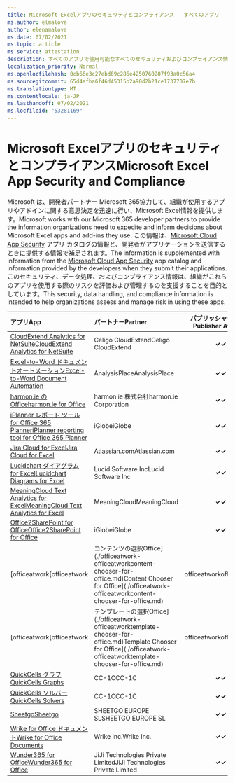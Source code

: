 ```yaml
---
title: Microsoft Excelアプリのセキュリティとコンプライアンス - すべてのアプリ
ms.author: elmalova
author: elenamalova
ms.date: 07/02/2021
ms.topic: article
ms.service: attestation
description: すべてのアプリで使用可能なすべてのセキュリティおよびコンプライアンス情報Microsoft Excel。
localization_priority: Normal
ms.openlocfilehash: 0cb66e3c27ebd69c286e4250760207f93a0c56a4
ms.sourcegitcommit: 65d4afba6f46d45315b2a90d2b21ce1737707e7b
ms.translationtype: MT
ms.contentlocale: ja-JP
ms.lasthandoff: 07/02/2021
ms.locfileid: "53281169"
---
```

# <a name="microsoft-excel-app-security-and-compliance"></a><span data-ttu-id="285e4-103">Microsoft Excelアプリのセキュリティとコンプライアンス</span><span class="sxs-lookup"><span data-stu-id="285e4-103">Microsoft Excel App Security and Compliance</span></span>

<span data-ttu-id="285e4-104">Microsoft は、開発者パートナー Microsoft 365協力して、組織が使用するアプリやアドインに関する意思決定を迅速に行い、Microsoft Excel情報を提供します。</span><span class="sxs-lookup"><span data-stu-id="285e4-104">Microsoft works with our Microsoft 365 developer partners to provide the information organizations need to expedite and inform decisions about Microsoft Excel apps and add-ins they use.</span></span> <span data-ttu-id="285e4-105">この情報は、[Microsoft Cloud App Security](https://www.microsoft.com/en-us/enterprise-mobility-security/cloud-app-security) アプリ カタログの情報と、開発者がアプリケーションを送信するときに提供する情報で補足されます。</span><span class="sxs-lookup"><span data-stu-id="285e4-105">The information is supplemented with information from the [Microsoft Cloud App Security](https://www.microsoft.com/en-us/enterprise-mobility-security/cloud-app-security) app catalog and information provided by the developers when they submit their applications.</span></span> <span data-ttu-id="285e4-106">このセキュリティ、データ処理、およびコンプライアンス情報は、組織がこれらのアプリを使用する際のリスクを評価および管理するのを支援することを目的としています。</span><span class="sxs-lookup"><span data-stu-id="285e4-106">This security, data handling, and compliance information is intended to help organizations assess and manage risk in using these apps.</span></span>

| <span data-ttu-id="285e4-107">**アプリ**</span><span class="sxs-lookup"><span data-stu-id="285e4-107">**App**</span></span> | <span data-ttu-id="285e4-108">**パートナー**</span><span class="sxs-lookup"><span data-stu-id="285e4-108">**Partner**</span></span> | <span data-ttu-id="285e4-109">**パブリッシャーの証明**</span><span class="sxs-lookup"><span data-stu-id="285e4-109">**Publisher Attested**</span></span> | <span data-ttu-id="285e4-110">**認定**</span><span class="sxs-lookup"><span data-stu-id="285e4-110">**Certified**</span></span> |
|:--------|:------------|:----------------------:|:-------------:|
| [<span data-ttu-id="285e4-111">CloudExtend Analytics for NetSuite</span><span class="sxs-lookup"><span data-stu-id="285e4-111">CloudExtend Analytics for NetSuite</span></span>](./celigo-cloudextend-analytics-for-netsuite.md) | <span data-ttu-id="285e4-112">Celigo CloudExtend</span><span class="sxs-lookup"><span data-stu-id="285e4-112">Celigo CloudExtend</span></span> | <span data-ttu-id="285e4-113">**✓**</span><span class="sxs-lookup"><span data-stu-id="285e4-113">**✓**</span></span> |  |
| [<span data-ttu-id="285e4-114">Excel-to-Word ドキュメントオートメーション</span><span class="sxs-lookup"><span data-stu-id="285e4-114">Excel-to-Word Document Automation</span></span>](./analysisplace-excel-to-word-document-automation.md) | <span data-ttu-id="285e4-115">AnalysisPlace</span><span class="sxs-lookup"><span data-stu-id="285e4-115">AnalysisPlace</span></span> | <span data-ttu-id="285e4-116">**✓**</span><span class="sxs-lookup"><span data-stu-id="285e4-116">**✓**</span></span> |  |
| [<span data-ttu-id="285e4-117">harmon.ie のOffice</span><span class="sxs-lookup"><span data-stu-id="285e4-117">harmon.ie for Office</span></span>](./harmonie-corporation-for-office.md) | <span data-ttu-id="285e4-118">harmon.ie 株式会社</span><span class="sxs-lookup"><span data-stu-id="285e4-118">harmon.ie Corporation</span></span> | <span data-ttu-id="285e4-119">**✓**</span><span class="sxs-lookup"><span data-stu-id="285e4-119">**✓**</span></span> |  |
| [<span data-ttu-id="285e4-120">iPlanner レポート ツール for Office 365 Planner</span><span class="sxs-lookup"><span data-stu-id="285e4-120">iPlanner reporting tool for Office 365 Planner</span></span>](./iglobe-iplanner-reporting-tool-for-office-365-planner.md) | <span data-ttu-id="285e4-121">iGlobe</span><span class="sxs-lookup"><span data-stu-id="285e4-121">iGlobe</span></span> | <span data-ttu-id="285e4-122">**✓**</span><span class="sxs-lookup"><span data-stu-id="285e4-122">**✓**</span></span> | <img alt="Certified application badge" src="../media/certified-badge.png" height="25" width="25" /> |
| [<span data-ttu-id="285e4-123">Jira Cloud for Excel</span><span class="sxs-lookup"><span data-stu-id="285e4-123">Jira Cloud for Excel</span></span>](./atlassiancom-jira-cloud-for-excel.md) | <span data-ttu-id="285e4-124">Atlassian.com</span><span class="sxs-lookup"><span data-stu-id="285e4-124">Atlassian.com</span></span> | <span data-ttu-id="285e4-125">**✓**</span><span class="sxs-lookup"><span data-stu-id="285e4-125">**✓**</span></span> |  |
| [<span data-ttu-id="285e4-126">Lucidchart ダイアグラム for Excel</span><span class="sxs-lookup"><span data-stu-id="285e4-126">Lucidchart Diagrams for Excel</span></span>](./lucid-software-inc-lucidchart-diagrams-for-excel.md) | <span data-ttu-id="285e4-127">Lucid Software Inc</span><span class="sxs-lookup"><span data-stu-id="285e4-127">Lucid Software Inc</span></span> | <span data-ttu-id="285e4-128">**✓**</span><span class="sxs-lookup"><span data-stu-id="285e4-128">**✓**</span></span> |  |
| [<span data-ttu-id="285e4-129">MeaningCloud Text Analytics for Excel</span><span class="sxs-lookup"><span data-stu-id="285e4-129">MeaningCloud Text Analytics for Excel</span></span>](./meaningcloud-text-analytics-for-excel.md) | <span data-ttu-id="285e4-130">MeaningCloud</span><span class="sxs-lookup"><span data-stu-id="285e4-130">MeaningCloud</span></span> | <span data-ttu-id="285e4-131">**✓**</span><span class="sxs-lookup"><span data-stu-id="285e4-131">**✓**</span></span> |  |
| [<span data-ttu-id="285e4-132">Office2SharePoint for Office</span><span class="sxs-lookup"><span data-stu-id="285e4-132">Office2SharePoint for Office</span></span>](./iglobe-office2sharepoint-for-office.md) | <span data-ttu-id="285e4-133">iGlobe</span><span class="sxs-lookup"><span data-stu-id="285e4-133">iGlobe</span></span> | <span data-ttu-id="285e4-134">**✓**</span><span class="sxs-lookup"><span data-stu-id="285e4-134">**✓**</span></span> | <img alt="Certified application badge" src="../media/certified-badge.png" height="25" width="25" /> |
| <span data-ttu-id="285e4-135">[officeatwork</span><span class="sxs-lookup"><span data-stu-id="285e4-135">[officeatwork</span></span> | <span data-ttu-id="285e4-136">コンテンツの選択Office](./officeatwork-officeatworkcontent-chooser-for-office.md)</span><span class="sxs-lookup"><span data-stu-id="285e4-136">Content Chooser for Office](./officeatwork-officeatworkcontent-chooser-for-office.md)</span></span> | <span data-ttu-id="285e4-137">officeatwork</span><span class="sxs-lookup"><span data-stu-id="285e4-137">officeatwork</span></span> | <span data-ttu-id="285e4-138">**✓**</span><span class="sxs-lookup"><span data-stu-id="285e4-138">**✓**</span></span> | <img alt="Certified application badge" src="../media/certified-badge.png" height="25" width="25" /> |
| <span data-ttu-id="285e4-139">[officeatwork</span><span class="sxs-lookup"><span data-stu-id="285e4-139">[officeatwork</span></span> | <span data-ttu-id="285e4-140">テンプレートの選択Office](./officeatwork-officeatworktemplate-chooser-for-office.md)</span><span class="sxs-lookup"><span data-stu-id="285e4-140">Template Chooser for Office](./officeatwork-officeatworktemplate-chooser-for-office.md)</span></span> | <span data-ttu-id="285e4-141">officeatwork</span><span class="sxs-lookup"><span data-stu-id="285e4-141">officeatwork</span></span> | <span data-ttu-id="285e4-142">**✓**</span><span class="sxs-lookup"><span data-stu-id="285e4-142">**✓**</span></span> | <img alt="Certified application badge" src="../media/certified-badge.png" height="25" width="25" /> |
| [<span data-ttu-id="285e4-143">QuickCells グラフ</span><span class="sxs-lookup"><span data-stu-id="285e4-143">QuickCells Graphs</span></span>](./cc-1c-quickcells-graphs.md) | <span data-ttu-id="285e4-144">CC-1C</span><span class="sxs-lookup"><span data-stu-id="285e4-144">CC-1C</span></span> | <span data-ttu-id="285e4-145">**✓**</span><span class="sxs-lookup"><span data-stu-id="285e4-145">**✓**</span></span> |  |
| [<span data-ttu-id="285e4-146">QuickCells ソルバー</span><span class="sxs-lookup"><span data-stu-id="285e4-146">QuickCells Solvers</span></span>](./cc-1c-quickcells-solvers.md) | <span data-ttu-id="285e4-147">CC-1C</span><span class="sxs-lookup"><span data-stu-id="285e4-147">CC-1C</span></span> | <span data-ttu-id="285e4-148">**✓**</span><span class="sxs-lookup"><span data-stu-id="285e4-148">**✓**</span></span> |  |
| [<span data-ttu-id="285e4-149">Sheetgo</span><span class="sxs-lookup"><span data-stu-id="285e4-149">Sheetgo</span></span>](./sheetgo-europe-sl.md) | <span data-ttu-id="285e4-150">SHEETGO EUROPE SL</span><span class="sxs-lookup"><span data-stu-id="285e4-150">SHEETGO EUROPE SL</span></span> | <span data-ttu-id="285e4-151">**✓**</span><span class="sxs-lookup"><span data-stu-id="285e4-151">**✓**</span></span> |  |
| [<span data-ttu-id="285e4-152">Wrike for Office ドキュメント</span><span class="sxs-lookup"><span data-stu-id="285e4-152">Wrike for Office Documents</span></span>](./wrike-inc-for-office-documents.md) | <span data-ttu-id="285e4-153">Wrike Inc.</span><span class="sxs-lookup"><span data-stu-id="285e4-153">Wrike Inc.</span></span> | <span data-ttu-id="285e4-154">**✓**</span><span class="sxs-lookup"><span data-stu-id="285e4-154">**✓**</span></span> | <img alt="Certified application badge" src="../media/certified-badge.png" height="25" width="25" /> |
| [<span data-ttu-id="285e4-155">Wunder365 for Office</span><span class="sxs-lookup"><span data-stu-id="285e4-155">Wunder365 for Office</span></span>](./jiji-technologies-private-limited-wunder365-for-office.md) | <span data-ttu-id="285e4-156">JiJi Technologies Private Limited</span><span class="sxs-lookup"><span data-stu-id="285e4-156">JiJi Technologies Private Limited</span></span> | <span data-ttu-id="285e4-157">**✓**</span><span class="sxs-lookup"><span data-stu-id="285e4-157">**✓**</span></span> |  |
